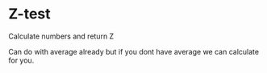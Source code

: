# Z-test
 Calculate numbers and return Z

Can do with average already but if you dont have average we can calculate for you.
